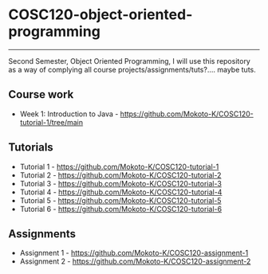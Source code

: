 # COSC120-object-oriented-programming
<hr>

Second Semester, Object Oriented Programming, I will use this repository as a way of complying all course projects/assignments/tuts?.... maybe tuts.

## Course work
- Week 1: Introduction to Java - https://github.com/Mokoto-K/COSC120-tutorial-1/tree/main

## Tutorials

- Tutorial 1 - https://github.com/Mokoto-K/COSC120-tutorial-1
- Tutorial 2 - https://github.com/Mokoto-K/COSC120-tutorial-2
- Tutorial 3 - https://github.com/Mokoto-K/COSC120-tutorial-3
- Tutorial 4 - https://github.com/Mokoto-K/COSC120-tutorial-4
- Tutorial 5 - https://github.com/Mokoto-K/COSC120-tutorial-5
- Tutorial 6 - https://github.com/Mokoto-K/COSC120-tutorial-6

## Assignments

- Assignment 1 - https://github.com/Mokoto-K/COSC120-assignment-1
- Assignment 2 - https://github.com/Mokoto-K/COSC120-assignment-2
